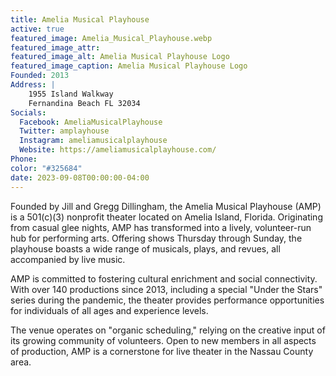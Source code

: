 ```yaml
---
title: Amelia Musical Playhouse
active: true
featured_image: Amelia_Musical_Playhouse.webp
featured_image_attr: 
featured_image_alt: Amelia Musical Playhouse Logo
featured_image_caption: Amelia Musical Playhouse Logo
Founded: 2013
Address: |
    1955 Island Walkway
    Fernandina Beach FL 32034
Socials: 
  Facebook: AmeliaMusicalPlayhouse
  Twitter: amplayhouse
  Instagram: ameliamusicalplayhouse
  Website: https://ameliamusicalplayhouse.com/
Phone: 	
color: "#325684"
date: 2023-09-08T00:00:00-04:00
---
```

Founded by Jill and Gregg Dillingham, the Amelia Musical Playhouse (AMP) is a 501(c)(3) nonprofit theater located on Amelia Island, Florida. Originating from casual glee nights, AMP has transformed into a lively, volunteer-run hub for performing arts. Offering shows Thursday through Sunday, the playhouse boasts a wide range of musicals, plays, and revues, all accompanied by live music.

AMP is committed to fostering cultural enrichment and social connectivity. With over 140 productions since 2013, including a special "Under the Stars" series during the pandemic, the theater provides performance opportunities for individuals of all ages and experience levels.

The venue operates on "organic scheduling," relying on the creative input of its growing community of volunteers. Open to new members in all aspects of production, AMP is a cornerstone for live theater in the Nassau County area.
